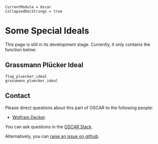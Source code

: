 ```@meta
CurrentModule = Oscar
CollapsedDocStrings = true
```

# Some Special Ideals

This page is still in its development stage. Currently, it only contains the function below:

## Grassmann Plücker Ideal

```@docs
flag_pluecker_ideal
grassmann_pluecker_ideal
```


## Contact

Please direct questions about this part of OSCAR to the following people:
* [Wolfram Decker](https://math.rptu.de/en/wgs/agag/people/head/decker).

You can ask questions in the [OSCAR Slack](https://www.oscar-system.org/community/#slack).

Alternatively, you can [raise an issue on github](https://www.oscar-system.org/community/#how-to-report-issues).
